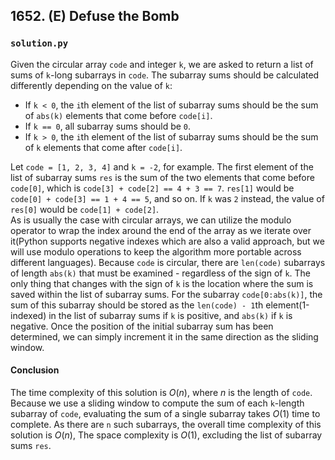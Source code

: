 ## 1652. (E) Defuse the Bomb

### `solution.py`
Given the circular array `code` and integer `k`, we are asked to return a list of sums of `k`-long subarrays in `code`. The subarray sums should be calculated differently depending on the value of `k`:  

- If `k < 0`, the `i`th element of the list of subarray sums should be the sum of `abs(k)` elements that come before `code[i]`.  
- If `k == 0`, all subarray sums should be `0`.  
- If `k > 0`, the `i`th element of the list of subarray sums should be the sum of `k` elements that come after `code[i]`.  

Let `code = [1, 2, 3, 4]` and `k = -2`, for example. The first element of the list of subarray sums `res` is the sum of the two elements that come before `code[0]`, which is `code[3] + code[2] == 4 + 3 == 7`. `res[1]` would be `code[0] + code[3] == 1 + 4 == 5`, and so on. If `k` was `2` instead, the value of `res[0]` would be `code[1] + code[2]`.  
As is usually the case with circular arrays, we can utilize the modulo operator to wrap the index around the end of the array as we iterate over it(Python supports negative indexes which are also a valid approach, but we will use modulo operations to keep the algorithm more portable across different languages). Because `code` is circular, there are `len(code)` subarrays of length `abs(k)` that must be examined - regardless of the sign of `k`. The only thing that changes with the sign of `k` is the location where the sum is saved within the list of subarray sums. For the subarray `code[0:abs(k)]`, the sum of this subarray should be stored as the `len(code) - 1`th element(1-indexed) in the list of subarray sums if `k` is positive, and `abs(k)` if `k` is negative. Once the position of the initial subarray sum has been determined, we can simply increment it in the same direction as the sliding window.  

#### Conclusion
The time complexity of this solution is $O(n)$, where $n$ is the length of `code`. Because we use a sliding window to compute the sum of each `k`-length subarray of `code`, evaluating the sum of a single subarray takes $O(1)$ time to complete. As there are `n` such subarrays, the overall time complexity of this solution is $O(n)$, The space complexity is $O(1)$, excluding the list of subarray sums `res`.  
  

